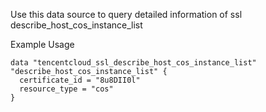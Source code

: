 Use this data source to query detailed information of ssl describe_host_cos_instance_list

Example Usage

```hcl
data "tencentcloud_ssl_describe_host_cos_instance_list" "describe_host_cos_instance_list" {
  certificate_id = "8u8DII0l"
  resource_type = "cos"
}
```
